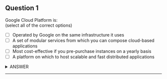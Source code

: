 ## Question 1
Google Cloud Platform is:  
(select all of the correct options)

- [ ] Operated by Google on the same infrastructure it uses
- [ ] A set of modular services from which you can compose cloud-based applications
- [ ] Most cost-effective if you pre-purchase instances on a yearly basis
- [ ] A platform on which to host scalable and fast distributed applications

<details><summary>ANSWER</summary>
<b>

- [x] Operated by Google on the same infrastructure it uses
- [x] A set of modular services from which you can compose cloud-based applications
- [ ] Most cost-effective if you pre-purchase instances on a yearly basis
- [x] A platform on which to host scalable and fast distributed applications

</b>

> 
</details>

---